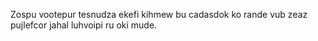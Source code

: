 Zospu vootepur tesnudza ekefi kihmew bu cadasdok ko rande vub zeaz pujlefcor jahal luhvoipi ru oki mude.